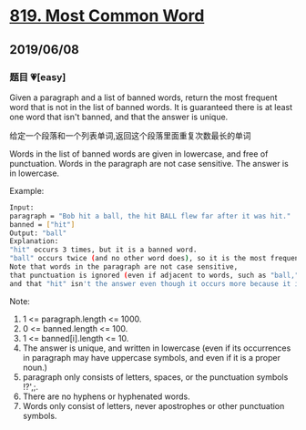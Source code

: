 # [819. Most Common Word](https://leetcode.com/problems/most-common-word/)

## 2019/06/08

### 题目 💗[easy]

Given a paragraph and a list of banned words, return the most frequent word that is not in the list of banned words. It is guaranteed there is at least one word that isn't banned, and that the answer is unique.

给定一个段落和一个列表单词,返回这个段落里面重复次数最长的单词

Words in the list of banned words are given in lowercase, and free of punctuation. Words in the paragraph are not case sensitive. The answer is in lowercase.

Example:

```bash
Input:
paragraph = "Bob hit a ball, the hit BALL flew far after it was hit."
banned = ["hit"]
Output: "ball"
Explanation:
"hit" occurs 3 times, but it is a banned word.
"ball" occurs twice (and no other word does), so it is the most frequent non-banned word in the paragraph.
Note that words in the paragraph are not case sensitive,
that punctuation is ignored (even if adjacent to words, such as "ball,"),
and that "hit" isn't the answer even though it occurs more because it is banned.
```

Note:

1. 1 <= paragraph.length <= 1000.
2. 0 <= banned.length <= 100.
3. 1 <= banned[i].length <= 10.
4. The answer is unique, and written in lowercase (even if its occurrences in paragraph may have uppercase symbols, and even if it is a proper noun.)
5. paragraph only consists of letters, spaces, or the punctuation symbols !?',;.
6. There are no hyphens or hyphenated words.
7. Words only consist of letters, never apostrophes or other punctuation symbols.
